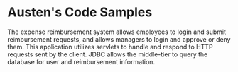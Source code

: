 # Austen's Code Samples

The expense reimbursement system allows employees to login and submit reimbursement requests, and allows managers to login and approve or deny them. This application utilizes servlets to handle and respond to HTTP requests sent by the client. JDBC allows the middle-tier to query the database for user and reimbursement information.
